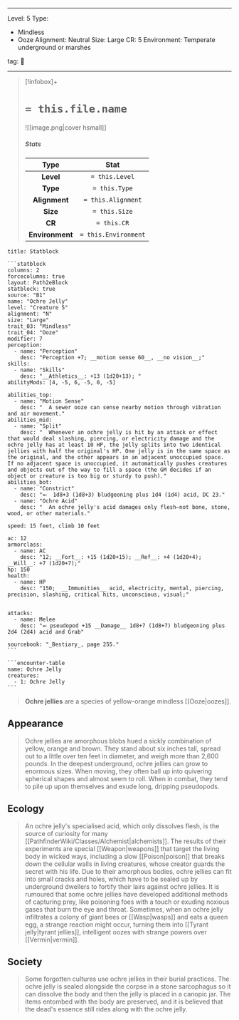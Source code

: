 
---


Level: 5
Type:
- Mindless
- Ooze
Alignment: Neutral
Size: Large
CR: 5
Environment: Temperate underground or marshes


tag: 👹

---

> [!infobox]+
> #  `= this.file.name`
> ![[image.png|cover hsmall]]
> ##### Stats
> Type | Stat |
> :---:|:---:|
> **Level** | `= this.Level` |
> **Type** | `= this.Type` |
> **Alignment** | `= this.Alignment` |
> **Size** | `= this.Size` |
> **CR** | `= this.CR` |
> **Environment** | `= this.Environment` |




````ad-info
title: Statblock

```statblock
columns: 2
forcecolumns: true
layout: Path2eBlock
statblock: true
source: "B1"
name: "Ochre Jelly"
level: "Creature 5"
alignment: "N"
size: "Large"
trait_03: "Mindless"
trait_04: "Ooze"
modifier: 7
perception:
  - name: "Perception"
    desc: "Perception +7; __motion sense 60__, __no vision__;"
skills:
  - name: "Skills"
    desc: "__Athletics__: +13 (1d20+13); "
abilityMods: [4, -5, 6, -5, 0, -5]

abilities_top:
  - name: "Motion Sense"
    desc: "  A sewer ooze can sense nearby motion through vibration and air movement."
abilities_mid:
  - name: "Split"
    desc: "  Whenever an ochre jelly is hit by an attack or effect that would deal slashing, piercing, or electricity damage and the ochre jelly has at least 10 HP, the jelly splits into two identical jellies with half the original's HP. One jelly is in the same space as the original, and the other appears in an adjacent unoccupied space. If no adjacent space is unoccupied, it automatically pushes creatures and objects out of the way to fill a space (the GM decides if an object or creature is too big or sturdy to push)."
abilities_bot:
  - name: "Constrict"
    desc: "⬻  1d8+3 (1d8+3) bludgeoning plus 1d4 (1d4) acid, DC 23."
  - name: "Ochre Acid"
    desc: "  An ochre jelly's acid damages only flesh—not bone, stone, wood, or other materials."

speed: 15 feet, climb 10 feet

ac: 12
armorclass:
  - name: AC
    desc: "12; __Fort__: +15 (1d20+15); __Ref__: +4 (1d20+4); __Will__: +7 (1d20+7);"
hp: 150
health:
  - name: HP
    desc: "150;  __Immunities__ acid, electricity, mental, piercing, precision, slashing, critical hits, unconscious, visual;"


attacks:
  - name: Melee
    desc: "⬻ pseudopod +15 __Damage__ 1d8+7 (1d8+7) bludgeoning plus 2d4 (2d4) acid and Grab"

sourcebook: "_Bestiary_, page 255."
```

```encounter-table
name: Ochre Jelly
creatures:
  - 1: Ochre Jelly
```

````



> **Ochre jellies** are a species of yellow-orange mindless [[Ooze|oozes]].



## Appearance

> Ochre jellies are amorphous blobs hued a sickly combination of yellow, orange and brown. They stand about six inches tall, spread out to a little over ten feet in diameter, and weigh more than 2,600 pounds. In the deepest underground, ochre jellies can grow to enormous sizes. When moving, they often ball up into quivering spherical shapes and almost seem to roll. When in combat, they tend to pile up upon themselves and exude long, dripping pseudopods.


## Ecology

> An ochre jelly's specialised acid, which only dissolves flesh, is the source of curiosity for many [[PathfinderWiki/Classes/Alchemist|alchemists]]. The results of their experiments are special [[Weapon|weapons]] that target the living body in wicked ways, including a slow [[Poison|poison]] that breaks down the cellular walls in living creatures, whose creator guards the secret with his life.
> Due to their amorphous bodies, ochre jellies can fit into small cracks and holes, which have to be sealed up by underground dwellers to fortify their lairs against ochre jellies. It is rumoured that some ochre jellies have developed additional methods of capturing prey, like poisoning foes with a touch or exuding noxious gases that burn the eye and throat.
> Sometimes, when an ochre jelly infiltrates a colony of giant bees or [[Wasp|wasps]] and eats a queen egg, a strange reaction might occur, turning them into [[Tyrant jelly|tyrant jellies]], intelligent oozes with strange powers over [[Vermin|vermin]].


## Society

> Some forgotten cultures use ochre jellies in their burial practices. The ochre jelly is sealed alongside the corpse in a stone sarcophagus so it can dissolve the body and then the jelly is placed in a canopic jar. The items entombed with the body are preserved, and it is believed that the dead's essence still rides along with the ochre jelly.









